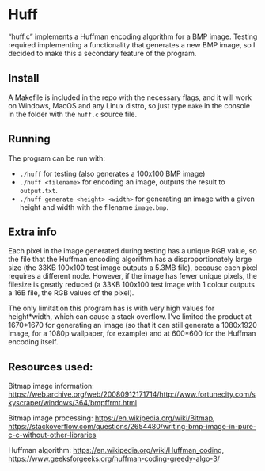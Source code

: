 # Huff

“huff.c” implements a Huffman encoding algorithm for a BMP image. Testing required implementing a functionality that generates a new BMP image, so I decided to make this a secondary feature of the program.

## Install

A Makefile is included in the repo with the necessary flags, and it will work on Windows, MacOS and any Linux distro, so just type `make` in the console in the folder with the `huff.c` source file.

## Running

The program can be run with:
- `./huff` for testing (also generates a 100x100 BMP image)
- `./huff <filename>` for encoding an image, outputs the result to `output.txt`.
- `./huff generate <height> <width>` for generating an image with a given height and width with the filename `image.bmp`. 

## Extra info

Each pixel in the image generated during testing has a unique RGB value, so the file that the Huffman encoding algorithm has a disproportionately large size (the 33KB 100x100 test image outputs a 5.3MB file), because each pixel requires a different node. However, if the image has fewer unique pixels, the filesize is greatly reduced (a 33KB 100x100 test image with 1 colour outputs a 16B file, the RGB values of the pixel).

The only limitation this program has is with very high values for height\*width, which can cause a stack overflow. I've limited the product at 1670\*1670 for generating an image (so that it can still generate a 1080x1920 image, for a 1080p wallpaper, for example) and at 600\*600 for the Huffman encoding itself.

## Resources used:

Bitmap image information: https://web.archive.org/web/20080912171714/http://www.fortunecity.com/skyscraper/windows/364/bmpffrmt.html

Bitmap image processing: https://en.wikipedia.org/wiki/Bitmap, https://stackoverflow.com/questions/2654480/writing-bmp-image-in-pure-c-c-without-other-libraries

Huffman algorithm: https://en.wikipedia.org/wiki/Huffman_coding, https://www.geeksforgeeks.org/huffman-coding-greedy-algo-3/
